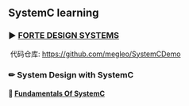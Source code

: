 ## SystemC learning

### ▶ [FORTE DESIGN SYSTEMS](LANGUAGE/SystemC/SystemVideo.md)

​		代码仓库: https://github.com/megleo/SystemCDemo

### ✏ System Design with SystemC

#### 🎯 [Fundamentals Of SystemC ](LANGUAGE/SystemC/02-FundamentalsOfSystemC.md)

